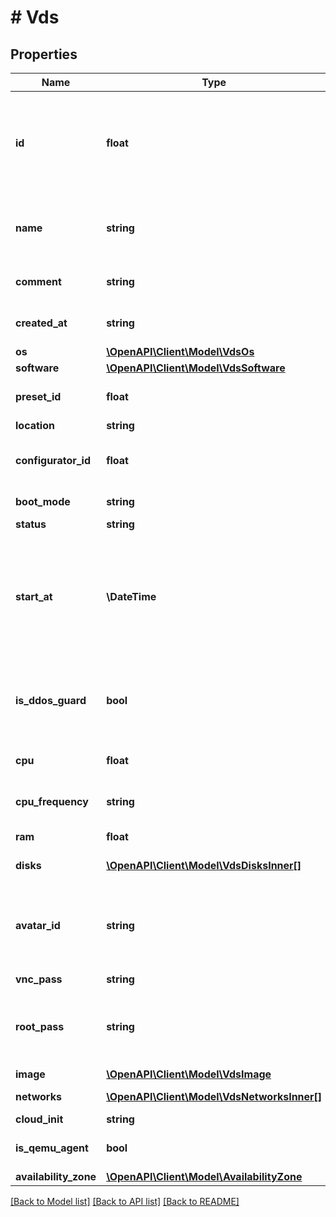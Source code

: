 # # Vds

## Properties

Name | Type | Description | Notes
------------ | ------------- | ------------- | -------------
**id** | **float** | Уникальный идентификатор для каждого экземпляра сервера. Автоматически генерируется при создании. |
**name** | **string** | Удобочитаемое имя, установленное для выделенного сервера. |
**comment** | **string** | Комментарий к выделенному серверу. |
**created_at** | **string** | Дата создания сервера в формате ISO8061. |
**os** | [**\OpenAPI\Client\Model\VdsOs**](VdsOs.md) |  |
**software** | [**\OpenAPI\Client\Model\VdsSoftware**](VdsSoftware.md) |  |
**preset_id** | **float** | Уникальный идентификатор тарифа сервера. |
**location** | **string** | Локация сервера. |
**configurator_id** | **float** | Уникальный идентификатор конфигуратора сервера. |
**boot_mode** | **string** | Режим загрузки ОС сервера. |
**status** | **string** | Статус сервера. |
**start_at** | **\DateTime** | Значение времени, указанное в комбинированном формате даты и времени ISO8601, которое представляет, когда был запущен сервер. |
**is_ddos_guard** | **bool** | Это логическое значение, которое показывает, включена ли защита от DDoS у данного сервера. |
**cpu** | **float** | Количество ядер процессора сервера. |
**cpu_frequency** | **string** | Частота ядер процессора сервера. |
**ram** | **float** | Размер (в Мб) ОЗУ сервера. |
**disks** | [**\OpenAPI\Client\Model\VdsDisksInner[]**](VdsDisksInner.md) | Список дисков сервера. |
**avatar_id** | **string** | Уникальный идентификатор аватара сервера. Описание методов работы с аватарами появится позднее. |
**vnc_pass** | **string** | Пароль от VNC. |
**root_pass** | **string** | Пароль root сервера или пароль Администратора для серверов Windows. |
**image** | [**\OpenAPI\Client\Model\VdsImage**](VdsImage.md) |  |
**networks** | [**\OpenAPI\Client\Model\VdsNetworksInner[]**](VdsNetworksInner.md) | Список сетей диска. |
**cloud_init** | **string** | Cloud-init скрипт. |
**is_qemu_agent** | **bool** | Включен ли QEMU-agent на сервере. | [optional]
**availability_zone** | [**\OpenAPI\Client\Model\AvailabilityZone**](AvailabilityZone.md) |  |

[[Back to Model list]](../../README.md#models) [[Back to API list]](../../README.md#endpoints) [[Back to README]](../../README.md)
